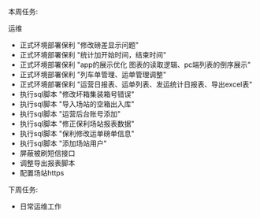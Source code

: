 本周任务:

运维

- 正式环境部署保利 "修改磅差显示问题"
- 正式环境部署保利 "统计加开始时间，结束时间"
- 正式环境部署保利 "app的展示优化 图表的读取逻辑、pc端列表的倒序展示"
- 正式环境部署保利 "列车单管理、运单管理调整"
- 正式环境部署保利 "运营日报表、运单列表、发运统计日报表、导出excel表"
- 执行sql脚本 "修改坏箱集装箱号错误"
- 执行sql脚本 "导入场站的空箱出入库"
- 执行sql脚本 "运营后台账号添加"
- 执行sql脚本 "修正保利场站报表数据"
- 执行sql脚本 "保利修改运单磅单信息"
- 执行sql脚本 "添加场站用户"
- 屏蔽被刷短信接口
- 调整导出报表脚本
- 配置场站https

下周任务:

- 日常运维工作  